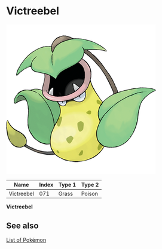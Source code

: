 # Victreebel


![Victreebel](images/071.png)

| **Name** | **Index** | **Type 1** | **Type 2** |
|----|----|----|----|
| Victreebel | 071 | Grass | Poison  |

**Victreebel** 

## See also

[List of Pokémon](../pokemon.md)
